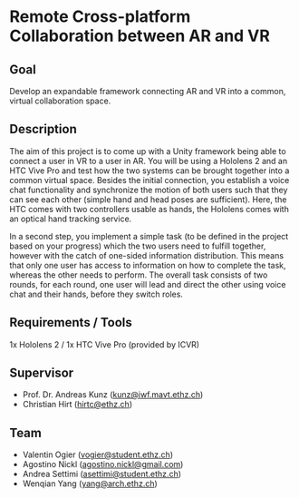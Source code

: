 
# Remote Cross-platform Collaboration between AR and VR

## Goal

Develop an expandable framework connecting AR and VR into a common, virtual
collaboration space.

## Description

The aim of this project is to come up with a Unity framework being able to
connect a user in VR to a user in AR. You will be using a Hololens 2 and an HTC
Vive Pro and test how the two systems can be brought together into a common
virtual space. Besides the initial connection, you establish a voice chat
functionality and synchronize the motion of both users such that they can see
each other (simple hand and head poses are sufficient). Here, the HTC comes
with two controllers usable as hands, the Hololens comes with an optical hand
tracking service.

In a second step, you implement a simple task (to be defined in the project
based on your progress) which the two users need to fulfill together, however
with the catch of one-sided information distribution. This means that only one
user has access to information on how to complete the task, whereas the other
needs to perform. The overall task consists of two rounds, for each round, one
user will lead and direct the other using voice chat and their hands, before
they switch roles.

## Requirements / Tools


1x Hololens 2 / 1x HTC Vive Pro (provided by ICVR) 


## Supervisor

- Prof. Dr. Andreas Kunz (kunz@iwf.mavt.ethz.ch)
- Christian Hirt (hirtc@ethz.ch)

## Team

- Valentin Ogier (vogier@student.ethz.ch)
- Agostino Nickl (agostino.nickl@gmail.com)
- Andrea Settimi (asettimi@student.ethz.ch)
- Wenqian Yang (yang@arch.ethz.ch)
